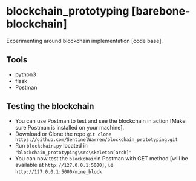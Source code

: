 # blockchain_prototyping [barebone-blockchain]
Experimenting around blockchain implementation [code base].

## Tools

- python3
- flask
- Postman

## Testing the blockchain

- You can use Postman to test and see the blockchain in action [Make sure Postman is installed on your machine].
- Download or Clone the repo `git clone https://github.com/SentinelWarren/blockchain_prototyping.git`
- Run `blockchain.py` located in `"blockchain_prototyping\src\skeleton[arch]"`
- You can now test the `blockchain`in Postman with GET method [will be available at `http://127.0.0.1:5000]`, i.e `http://127.0.0.1:5000/mine_block`

